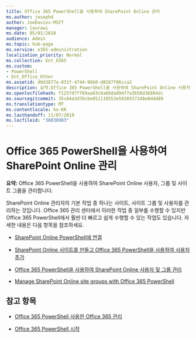 ```yaml
---
title: Office 365 PowerShell을 사용하여 SharePoint Online 관리
ms.author: josephd
author: JoeDavies-MSFT
manager: laurawi
ms.date: 05/01/2018
audience: Admin
ms.topic: hub-page
ms.service: o365-administration
localization_priority: Normal
ms.collection: Ent_O365
ms.custom:
- PowerShell
- Ent_Office_Other
ms.assetid: d0d3877a-831f-4744-96b0-d8167f06cca2
description: 요약:Office 365 PowerShell을 사용하여 SharePoint Online 사용자, 그룹 및 사이트 그룹을 관리합니다.
ms.openlocfilehash: f1257d7ff69aa83c6a66da894f7a3b58d36884dc
ms.sourcegitcommit: 35c04a3d76cbe851110553e5930557248e8d4d89
ms.translationtype: MT
ms.contentlocale: ko-KR
ms.lasthandoff: 11/07/2019
ms.locfileid: "38030983"
---
```

# <a name="manage-sharepoint-online-with-office-365-powershell"></a>Office 365 PowerShell을 사용하여 SharePoint Online 관리

 **요약:** Office 365 PowerShell을 사용하여 SharePoint Online 사용자, 그룹 및 사이트 그룹을 관리합니다.
  
SharePoint Online 관리자의 기본 작업 중 하나는 사이트, 사이트 그룹 및 사용자를 관리하는 것입니다. Office 365 관리 센터에서 이러한 작업 중 일부를 수행할 수 있지만 Office 365 PowerShell에서 훨씬 더 빠르고 쉽게 수행할 수 있는 작업도 있습니다. 자세한 내용은 다음 항목을 참조하세요.

- [SharePoint Online PowerShell에 연결](https://docs.microsoft.com/powershell/sharepoint/sharepoint-online/connect-sharepoint-online?view=sharepoint-ps)
  
- [SharePoint Online 사이트를 만들고 Office 365 PowerShell을 사용하여 사용자 추가](create-sharepoint-sites-and-add-users-with-powershell.md)
    
- [Office 365 PowerShell을 사용하여 SharePoint Online 사용자 및 그룹 관리](manage-sharepoint-users-and-groups-with-powershell.md)
    
- [Manage SharePoint Online site groups with Office 365 PowerShell](manage-sharepoint-site-groups-with-powershell.md)
    
## <a name="see-also"></a>참고 항목

- [Office 365 PowerShell 사용한 Office 365 관리](manage-office-365-with-office-365-powershell.md)

- [Office 365 PowerShell 시작](getting-started-with-office-365-powershell.md)

